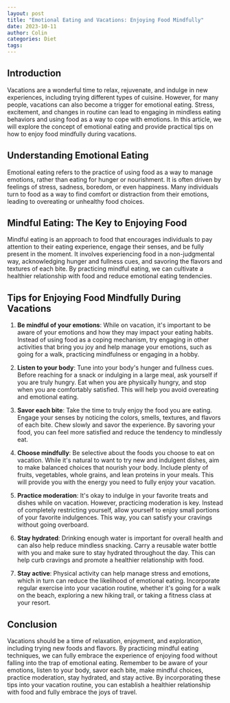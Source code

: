 ```yaml
---
layout: post
title: "Emotional Eating and Vacations: Enjoying Food Mindfully"
date: 2023-10-11
author: Colin
categories: Diet
tags: 
---
```


## Introduction

Vacations are a wonderful time to relax, rejuvenate, and indulge in new experiences, including trying different types of cuisine. However, for many people, vacations can also become a trigger for emotional eating. Stress, excitement, and changes in routine can lead to engaging in mindless eating behaviors and using food as a way to cope with emotions. In this article, we will explore the concept of emotional eating and provide practical tips on how to enjoy food mindfully during vacations.

## Understanding Emotional Eating

Emotional eating refers to the practice of using food as a way to manage emotions, rather than eating for hunger or nourishment. It is often driven by feelings of stress, sadness, boredom, or even happiness. Many individuals turn to food as a way to find comfort or distraction from their emotions, leading to overeating or unhealthy food choices.

## Mindful Eating: The Key to Enjoying Food

Mindful eating is an approach to food that encourages individuals to pay attention to their eating experience, engage their senses, and be fully present in the moment. It involves experiencing food in a non-judgmental way, acknowledging hunger and fullness cues, and savoring the flavors and textures of each bite. By practicing mindful eating, we can cultivate a healthier relationship with food and reduce emotional eating tendencies.

## Tips for Enjoying Food Mindfully During Vacations

1. **Be mindful of your emotions**: While on vacation, it's important to be aware of your emotions and how they may impact your eating habits. Instead of using food as a coping mechanism, try engaging in other activities that bring you joy and help manage your emotions, such as going for a walk, practicing mindfulness or engaging in a hobby.

2. **Listen to your body**: Tune into your body's hunger and fullness cues. Before reaching for a snack or indulging in a large meal, ask yourself if you are truly hungry. Eat when you are physically hungry, and stop when you are comfortably satisfied. This will help you avoid overeating and emotional eating.

3. **Savor each bite**: Take the time to truly enjoy the food you are eating. Engage your senses by noticing the colors, smells, textures, and flavors of each bite. Chew slowly and savor the experience. By savoring your food, you can feel more satisfied and reduce the tendency to mindlessly eat.

4. **Choose mindfully**: Be selective about the foods you choose to eat on vacation. While it's natural to want to try new and indulgent dishes, aim to make balanced choices that nourish your body. Include plenty of fruits, vegetables, whole grains, and lean proteins in your meals. This will provide you with the energy you need to fully enjoy your vacation.

5. **Practice moderation**: It's okay to indulge in your favorite treats and dishes while on vacation. However, practicing moderation is key. Instead of completely restricting yourself, allow yourself to enjoy small portions of your favorite indulgences. This way, you can satisfy your cravings without going overboard.

6. **Stay hydrated**: Drinking enough water is important for overall health and can also help reduce mindless snacking. Carry a reusable water bottle with you and make sure to stay hydrated throughout the day. This can help curb cravings and promote a healthier relationship with food.

7. **Stay active**: Physical activity can help manage stress and emotions, which in turn can reduce the likelihood of emotional eating. Incorporate regular exercise into your vacation routine, whether it's going for a walk on the beach, exploring a new hiking trail, or taking a fitness class at your resort.

## Conclusion

Vacations should be a time of relaxation, enjoyment, and exploration, including trying new foods and flavors. By practicing mindful eating techniques, we can fully embrace the experience of enjoying food without falling into the trap of emotional eating. Remember to be aware of your emotions, listen to your body, savor each bite, make mindful choices, practice moderation, stay hydrated, and stay active. By incorporating these tips into your vacation routine, you can establish a healthier relationship with food and fully embrace the joys of travel.